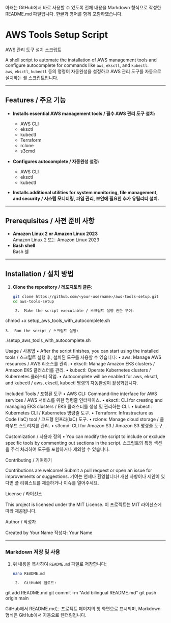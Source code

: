 아래는 GitHub에서 바로 사용할 수 있도록 전체 내용을 Markdown 형식으로 작성한 README.md 파일입니다. 한글과 영어를 함께 포함하였습니다.

# AWS Tools Setup Script  
AWS 관리 도구 설치 스크립트

A shell script to automate the installation of AWS management tools and configure autocomplete for commands like `aws`, `eksctl`, and `kubectl`.  
`aws`, `eksctl`, `kubectl` 등의 명령어 자동완성을 설정하고 AWS 관리 도구를 자동으로 설치하는 쉘 스크립트입니다.

---

## Features / 주요 기능

- **Installs essential AWS management tools / 필수 AWS 관리 도구 설치:**
  - AWS CLI
  - eksctl
  - kubectl
  - Terraform
  - rclone
  - s3cmd

- **Configures autocomplete / 자동완성 설정:**
  - AWS CLI
  - eksctl
  - kubectl

- **Installs additional utilities for system monitoring, file management, and security / 시스템 모니터링, 파일 관리, 보안에 필요한 추가 유틸리티 설치.**

---

## Prerequisites / 사전 준비 사항

- **Amazon Linux 2 or Amazon Linux 2023**  
  Amazon Linux 2 또는 Amazon Linux 2023
- **Bash shell**  
  Bash 쉘

---

## Installation / 설치 방법

1. **Clone the repository / 레포지토리 클론**:
   ```bash
   git clone https://github.com/<your-username>/aws-tools-setup.git
   cd aws-tools-setup

	2.	Make the script executable / 스크립트 실행 권한 부여:

chmod +x setup_aws_tools_with_autocomplete.sh


	3.	Run the script / 스크립트 실행:

./setup_aws_tools_with_autocomplete.sh

Usage / 사용법
	•	After the script finishes, you can start using the installed tools / 스크립트 실행 후, 설치된 도구를 사용할 수 있습니다:
	•	aws: Manage AWS resources / AWS 리소스를 관리.
	•	eksctl: Manage Amazon EKS clusters / Amazon EKS 클러스터를 관리.
	•	kubectl: Operate Kubernetes clusters / Kubernetes 클러스터 작업.
	•	Autocomplete will be enabled for aws, eksctl, and kubectl / aws, eksctl, kubectl 명령의 자동완성이 활성화됩니다.

Included Tools / 포함된 도구
	•	AWS CLI: Command-line interface for AWS services / AWS 서비스를 위한 명령줄 인터페이스.
	•	eksctl: CLI for creating and managing EKS clusters / EKS 클러스터를 생성 및 관리하는 CLI.
	•	kubectl: Kubernetes CLI / Kubernetes 명령줄 도구.
	•	Terraform: Infrastructure as Code (IaC) tool / 코드형 인프라(IaC) 도구.
	•	rclone: Manage cloud storage / 클라우드 스토리지를 관리.
	•	s3cmd: CLI for Amazon S3 / Amazon S3 명령줄 도구.

Customization / 사용자 정의
	•	You can modify the script to include or exclude specific tools by commenting out sections in the script.
스크립트의 특정 섹션을 주석 처리하여 도구를 포함하거나 제외할 수 있습니다.

Contributing / 기여하기

Contributions are welcome! Submit a pull request or open an issue for improvements or suggestions.
기여는 언제나 환영합니다! 개선 사항이나 제안이 있다면 풀 리퀘스트를 제출하거나 이슈를 열어주세요.

License / 라이선스

This project is licensed under the MIT License.
이 프로젝트는 MIT 라이선스에 따라 제공됩니다.

Author / 작성자

Created by Your Name
작성자: Your Name

---

### **Markdown 저장 및 사용**
1. 위 내용을 복사하여 `README.md` 파일로 저장합니다:
   ```bash
   nano README.md

	2.	GitHub에 업로드:

git add README.md
git commit -m "Add bilingual README.md"
git push origin main



GitHub에서 README.md는 프로젝트 페이지의 첫 화면으로 표시되며, Markdown 형식은 GitHub에서 자동으로 렌더링됩니다.